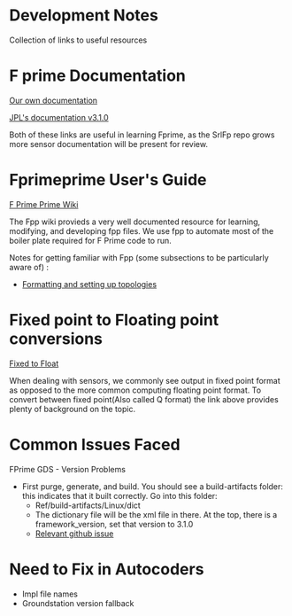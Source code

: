 # Development Notes

Collection of links to useful resources

# F prime Documentation

[Our own documentation](https://github.com/CU-SRL/srlFp/blob/documentation/docs/UsersGuide/api/c%2B%2B/latex/refman.pdf)

[JPL's documentation v3.1.0](https://nasa.github.io/fprime/v3.1.0/UsersGuide/guide.html)

Both of these links are useful in learning Fprime, as the SrlFp repo grows more sensor documentation will be present for review. 

# Fprimeprime User's Guide

[F Prime Prime Wiki](https://fprime-community.github.io/fpp/fpp-users-guide.html)

The Fpp wiki provieds a very well documented resource for learning, modifying, and developing fpp files. We use fpp to automate most of the boiler plate required for F Prime code to run.

Notes for getting familiar with Fpp (some subsections to be particularly aware of) :
 - [Formatting and setting up topologies](https://fprime-community.github.io/fpp/fpp-users-guide.html#Defining-Topologies_Connection-Graphs)


# Fixed point to Floating point conversions

[Fixed to Float](https://embeddedartistry.com/blog/2018/07/12/simple-fixed-point-conversion-in-c/)

When dealing with sensors, we commonly see output in fixed point format as opposed to the more common computing floating point format. To convert between fixed point(Also called Q format) the link above provides plenty of background on the topic.

# Common Issues Faced

FPrime GDS - Version Problems
 - First purge, generate, and build. You should see a build-artifacts folder: this indicates that it built correctly. Go into this folder:
    - Ref/build-artifacts/Linux/dict
    - The dictionary file will be the xml file in there. At the top, there is a framework_version, set that version to 3.1.0
    - [Relevant github issue](https://github.com/nasa/fprime/issues/1456)

# Need to Fix in Autocoders
- Impl file names
- Groundstation version fallback